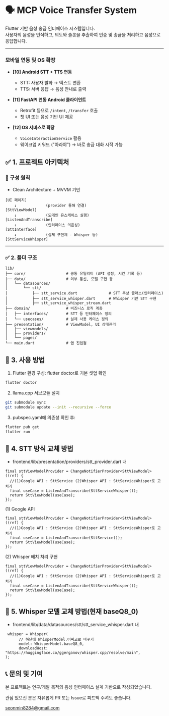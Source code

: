# 🗣️ MCP Voice Transfer System

Flutter 기반 음성 송금 인터페이스 시스템입니다.  
사용자의 음성을 인식하고, 의도와 슬롯을 추출하여 인증 및 송금을 처리하고 음성으로 응답합니다.

---

### 모바일 연동 및 OS 확장

- **[10] Android STT + TTS 연동**

  - STT: 사용자 발화 → 텍스트 변환
  - TTS: 서버 응답 → 음성 안내로 출력

- **[11] FastAPI 연동 Android 클라이언트**

  - Retrofit 등으로 `/intent`, `/transfer` 호출
  - 챗 UI 또는 음성 기반 UI 제공

- **[12] OS 서비스로 확장**
  - `VoiceInteractionService` 활용
  - 웨이크업 키워드 ("아라야") → 바로 송금 대화 시작 가능

## ✅ 1. 프로젝트 아키텍처

### 🎯 구성 원칙

- Clean Architecture + MVVM 기반

```
[UI 페이지]
    ↓             (provider 통해 연결)
[SttViewModel]
    ↓             (도메인 유스케이스 실행)
[ListenAndTranscribe]
    ↓             (인터페이스 의존성)
[SttInterface]
    ↓             (실제 구현체 - Whisper 등)
[SttServiceWhisper]
```

---

### ✅ 2. 폴더 구조

```
lib/
├── core/                  # 공통 유틸리티 (API 설정, 시간 기록 등)
├── data/                  # 외부 통신, 모델 구현 등
│   └── datasources/
│       └── stt/
│           ├── stt_service.dart              # STT 추상 클래스(인터페이스)
│           ├── stt_service_whisper.dart      # Whisper 기반 STT 구현
│           ├── stt_service_whisper_stream.dart
├── domain/                # 비즈니스 로직 계층
│   ├── interfaces/        # STT 등 인터페이스 정의
│   └── usecases/          # 실제 사용 케이스 정의
├── presentation/          # ViewModel, UI 상태관리
│   ├── viewmodels/
│   ├── providers/
│   └── pages/
└── main.dart              # 앱 진입점

```

## 📂 3. 사용 방법

1. Flutter 환경 구성: flutter doctor로 기본 셋업 확인

```bash
flutter doctor
```

2. llama.cpp 서브모듈 설치

```bash
git submodule sync
git submodule update --init --recursive --force
```

3. pubspec.yaml에 의존성 확인 후:

```bash
flutter pub get
flutter run
```

## 📂 4. STT 방식 교체 방법

- frontend/lib/presentation/providers/stt_provider.dart 내

```
final sttViewModelProvider = ChangeNotifierProvider<SttViewModel>((ref) {
  //(1)Google API : SttService (2)Whisper API : SttServiceWhisper로 고치기
  final useCase = ListenAndTranscribe(SttServiceWhisper());
  return SttViewModel(useCase);
});
```

(1) Google API

```
final sttViewModelProvider = ChangeNotifierProvider<SttViewModel>((ref) {
  //(1)Google API : SttService (2)Whisper API : SttServiceWhisper로 고치기
  final useCase = ListenAndTranscribe(SttService());
  return SttViewModel(useCase);
});
```

(2) Whisper 배치 처리 구현

```
final sttViewModelProvider = ChangeNotifierProvider<SttViewModel>((ref) {
  //(1)Google API : SttService (2)Whisper API : SttServiceWhisper로 고치기
  final useCase = ListenAndTranscribe(SttServiceWhisper());
  return SttViewModel(useCase);
});
```

## 📂 5. Whisper 모델 교체 방법(현재 baseQ8_0)

- frontend/lib/data/datasources/stt/stt_service_whisper.dart 내

```
 whisper = Whisper(
      // 하단에 WhisperModel.어쩌고로 바꾸기
      model: WhisperModel.baseQ8_0,
      downloadHost: "https://huggingface.co/ggerganov/whisper.cpp/resolve/main",
);
```

## 📞 문의 및 기여

본 프로젝트는 연구/개발 목적의 음성 인터페이스 설계 기반으로 작성되었습니다.

관심 있으신 분은 자유롭게 PR 또는 Issue로 피드백 주셔도 좋습니다.

seonmin8284@gmail.com
